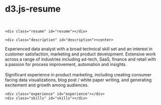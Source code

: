 # d3.js-resume

<html>
<title>Sean Cook</title>
<link href='https://fonts.googleapis.com/css?family=Comfortaa:300|Coda:400,800' rel='stylesheet' type='text/css'>
<script src="http://d3js.org/d3.v3.min.js"></script>
<link rel="stylesheet" type="text/css" href="http://www.seancook.info/resume/css/stylesheet.css">
<body background = "http://feelgrafix.com/data_images/out/12/862702-ocean-mist-wallpaper.jpg">
</head>

<body>
<a href ="http://seancook.info" style="color:white;">Back to SeanCook.info</a>
<div class="con" id="con">

    <div class="resume" id="resume"></div>

    <div class="description" id="description"><center>
Experienced data analyst with a broad technical skill set and an interest in customer satisfaction, marketing and product development. Extensive work across a range of industries including ad-tech, SaaS, finance and retail with a passion for process improvement, automation and insights.
<br><br>
Significant experience in product marketing, including creating consumer facing data visualizations, blog post / white paper writing, and generating excitement and growth among audiences.
</center> 
</div>

    <div class="experience" id="experience"></div>
    <div class="skills" id="skills"></div>
<!--    <div class="skills_b" id="skills_b"></div>
-->
</div>

<script type="text/javascript" src="http://www.seancook.info/resume/js/header.js"></script>
<script type="text/javascript" src="http://www.seancook.info/resume/js/experience.js"></script>
<script type="text/javascript" src="http://www.seancook.info/resume/js/skills.js"></script>

</body>
</html>
